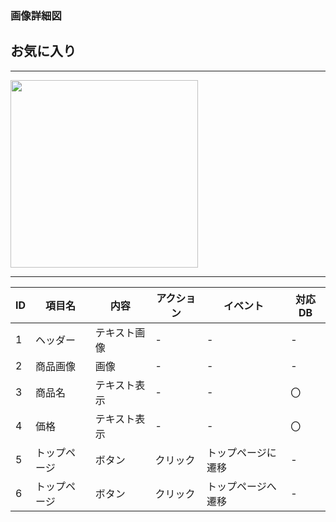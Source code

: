 ### 画像詳細図
## お気に入り
---
<img src="img/.png" width="300">

---
|ID|項目名|内容|アクション|イベント|対応DB|
|--|----|---|---------|--------|-----|
|1|ヘッダー|テキスト画像|-|-|-|
|2|商品画像|画像|-|-|-|
|3|商品名|テキスト表示|-|-|〇|
|4|価格|テキスト表示|-|-|〇|
|5|トップページ|ボタン|クリック|トップページに遷移|-|
|6|トップページ|ボタン|クリック|トップページへ遷移|-|

